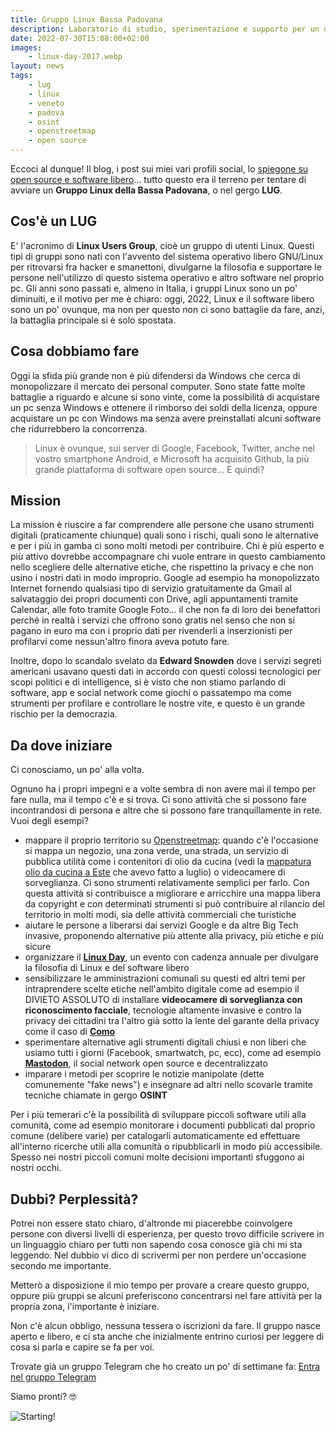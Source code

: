 ```yaml
---
title: Gruppo Linux Bassa Padovana
description: Laboratorio di studio, sperimentazione e supporto per un digitale aperto, etico e libero
date: 2022-07-30T15:08:00+02:00
images:
    - linux-day-2017.webp
layout: news
tags:
    - lug
    - linux
    - veneto
    - padova
    - osint
    - openstreetmap
    - open source
---
```


Eccoci al dunque! Il blog, i post sui miei vari profili social, lo [spiegone su open source e software libero](/news/software-libero-open-source-spiegone)... tutto questo era il terreno per tentare di avviare un **Gruppo Linux della Bassa Padovana**, o nel gergo **LUG**.

## Cos'è un LUG
E' l'acronimo di **Linux Users Group**, cioè un gruppo di utenti Linux. Questi tipi di gruppi sono nati con l'avvento del sistema operativo libero GNU/Linux per ritrovarsi fra hacker e smanettoni, divulgarne la filosofia e supportare le persone nell'utilizzo di questo sistema operativo e altro software nel proprio pc. Gli anni sono passati e, almeno in Italia, i gruppi Linux sono un po' diminuiti, e il motivo per me è chiaro: oggi, 2022, Linux e il software libero sono un po' ovunque, ma non per questo non ci sono battaglie da fare, anzi, la battaglia principale si è solo spostata.

## Cosa dobbiamo fare
Oggi la sfida più grande non è più difendersi da Windows che cerca di monopolizzare il mercato dei personal computer. Sono state fatte molte battaglie a riguardo e alcune si sono vinte, come la possibilità di acquistare un pc senza Windows e ottenere il rimborso dei soldi della licenza, oppure acquistare un pc con Windows ma senza avere preinstallati alcuni software che ridurrebbero la concorrenza.

> Linux è ovunque, sui server di Google, Facebook, Twitter, anche nel vostro smartphone Android, e Microsoft ha acquisito Github, la più grande piattaforma di software open source... E quindi?

## Mission
La mission è riuscire a far comprendere alle persone che usano strumenti digitali (praticamente chiunque) quali sono i rischi, quali sono le alternative e per i più in gamba ci sono molti metodi per contribuire. Chi è più esperto e più attivo dovrebbe accompagnare chi vuole entrare in questo cambiamento nello scegliere delle alternative etiche, che rispettino la privacy e che non usino i nostri dati in modo improprio. Google ad esempio ha monopolizzato Internet fornendo qualsiasi tipo di servizio gratuitamente da Gmail al salvataggio dei propri documenti con Drive, agli appuntamenti tramite Calendar, alle foto tramite Google Foto... il che non fa di loro dei benefattori perché in realtà i servizi che offrono sono gratis nel senso che non si pagano in euro ma con i proprio dati per rivenderli a inserzionisti per profilarvi come nessun'altro finora aveva potuto fare.

Inoltre, dopo lo scandalo svelato da **Edward Snowden** dove i servizi segreti americani usavano questi dati in accordo con questi colossi tecnologici per scopi politici e di intelligence, si è visto che non stiamo parlando di software, app e social network come giochi o passatempo ma come strumenti per profilare e controllare le nostre vite, e questo è un grande rischio per la democrazia.

## Da dove iniziare
Ci conosciamo, un po' alla volta.

Ognuno ha i propri impegni e a volte sembra di non avere mai il tempo per fare nulla, ma il tempo c'è e si trova. Ci sono attività che si possono fare incontrandosi di persona e altre che si possono fare tranquillamente in rete. Vuoi degli esempi?
- mappare il proprio territorio su [Openstreetmap](https://wiki.openstreetmap.org/wiki/IT:Pagina_Principale): quando c'è l'occasione si mappa un negozio, una zona verde, una strada, un servizio di pubblica utilità come i contenitori di olio da cucina (vedi la [mappatura olio da cucina a Este](/progetti/mappatura-raccoglitori-olio/) che avevo fatto a luglio) o videocamere di sorveglianza. Ci sono strumenti relativamente semplici per farlo. Con questa attività si contribuisce a migliorare e arricchire una mappa libera da copyright e con determinati strumenti si può contribuire al rilancio del territorio in molti modi, sia delle attività commerciali che turistiche
- aiutare le persone a liberarsi dai servizi Google e da altre Big Tech invasive, proponendo alternative più attente alla privacy, più etiche e più sicure
- organizzare il **[Linux Day](https://www.linuxday.it/)**, un evento con cadenza annuale per divulgare la filosofia di Linux e del software libero
- sensibilizzare le amministrazioni comunali su questi ed altri temi per intraprendere scelte etiche nell'ambito digitale come ad esempio il DIVIETO ASSOLUTO di installare **videocamere di sorveglianza con riconoscimento facciale**, tecnologie altamente invasive e contro la privacy dei cittadini tra l'altro già sotto la lente del garante della privacy come il caso di **[Como](https://comozero.it/attualita/como-telecamere-riconoscimento-facciale-philip-di-salvo-wired/)**
- sperimentare alternative agli strumenti digitali chiusi e non liberi che usiamo tutti i giorni (Facebook, smartwatch, pc, ecc), come ad esempio **[Mastodon](https://mastodon.it/)**, il social network open source e decentralizzato
- imparare i metodi per scoprire le notizie manipolate (dette comunemente "fake news") e insegnare ad altri nello scovarle tramite tecniche chiamate in gergo **OSINT**

Per i più temerari c'è la possibilità di sviluppare piccoli software utili alla comunità, come ad esempio monitorare i documenti pubblicati dal proprio comune (delibere varie) per catalogarli automaticamente ed effettuare all'interno ricerche utili alla comunità o ripubblicarli in modo più accessibile. Spesso nei nostri piccoli comuni molte decisioni importanti sfuggono ai nostri occhi.

## Dubbi? Perplessità?
Potrei non essere stato chiaro, d'altronde mi piacerebbe coinvolgere persone con diversi livelli di esperienza, per questo trovo difficile scrivere in un linguaggio chiaro per tutti non sapendo cosa conosce già chi mi sta leggendo. Nel dubbio vi dico di scrivermi per non perdere un'occasione secondo me importante.

Metterò a disposizione il mio tempo per provare a creare questo gruppo, oppure più gruppi se alcuni preferiscono concentrarsi nel fare attività per la propria zona, l'importante è iniziare.

Non c'è alcun obbligo, nessuna tessera o iscrizioni da fare. Il gruppo nasce aperto e libero, e ci sta anche che inizialmente entrino curiosi per leggere di cosa si parla e capire se fa per voi.

Trovate già un gruppo Telegram che ho creato un po' di settimane fa:
[Entra nel gruppo Telegram](https://t.me/+zDpqvooaQWU2OWRk)

Siamo pronti? 🤓

![Starting!](https://media1.giphy.com/media/l0IyjiXOXTX6Yemsg/giphy.gif?cid=790b76119e3f834a54d04cd0ce5e2197ba09c7387347c9ef&rid=giphy.gif&ct=g)